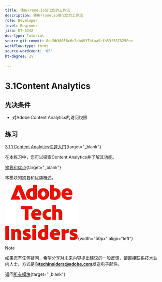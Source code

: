 ```yaml
---
title: 使用Frame.io简化您的工作流
description: 使用Frame.io简化您的工作流
role: Developer
level: Beginner
jira: KT-5342
doc-type: Tutorial
source-git-commit: 8ed0b38056c6e2db4937bfaa9cfb53f5878250ee
workflow-type: tm+mt
source-wordcount: '85'
ht-degree: 2%

---
```


# 3.1Content Analytics

## 先决条件

- 对Adobe Content Analytics的访问权限

## 练习

[3.1.1 Content Analytics快速入门](./ex1.md){target="_blank"}

在本练习中，您可以探索Content Analytics并了解其功能。

[摘要和优点](./summary.md){target="_blank"}

本模块的摘要和优势概述。

![技术内部人士](./../../../../assets/images/techinsiders.png){width="50px" align="left"}

>[!NOTE]
>
>如果您有任何疑问，希望分享对未来内容提出建议的一般反馈，请直接联系技术业内人士，方式是向&#x200B;**techinsiders@adobe.com**&#x200B;发送电子邮件。

返回[所有模块](./../../../../overview.md){target="_blank"}

